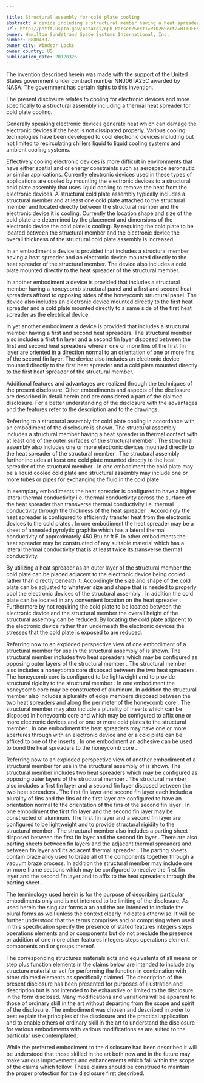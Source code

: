 ```yaml
---

title: Structural assembly for cold plate cooling
abstract: A device including a structural member having a heat spreader and an electronic device mounted directly to a first surface of the heat spreader of the structural member. The device also includes a cold plate mounted directly to the first surface of the heat spreader of the structural member.
url: http://patft.uspto.gov/netacgi/nph-Parser?Sect1=PTO2&Sect2=HITOFF&p=1&u=%2Fnetahtml%2FPTO%2Fsearch-adv.htm&r=1&f=G&l=50&d=PALL&S1=08804337&OS=08804337&RS=08804337
owner: Hamilton Sundstrand Space Systems International, Inc.
number: 08804337
owner_city: Windsor Locks
owner_country: US
publication_date: 20120326
---
```

The invention described herein was made with the support of the United States government under contract number NNJ06TA25C awarded by NASA. The government has certain rights to this invention.

The present disclosure relates to cooling for electronic devices and more specifically to a structural assembly including a thermal heat spreader for cold plate cooling.

Generally speaking electronic devices generate heat which can damage the electronic devices if the heat is not dissipated properly. Various cooling technologies have been developed to cool electronic devices including but not limited to recirculating chillers liquid to liquid cooling systems and ambient cooling systems.

Effectively cooling electronic devices is more difficult in environments that have either spatial and or energy constraints such as aerospace aeronautic or similar applications. Currently electronic devices used in these types of applications are cooled by mounting the electronic devices to a structural cold plate assembly that uses liquid cooling to remove the heat from the electronic devices. A structural cold plate assembly typically includes a structural member and at least one cold plate attached to the structural member and located directly between the structural member and the electronic device it is cooling. Currently the location shape and size of the cold plate are determined by the placement and dimensions of the electronic device the cold plate is cooling. By requiring the cold plate to be located between the structural member and the electronic device the overall thickness of the structural cold plate assembly is increased.

In an embodiment a device is provided that includes a structural member having a heat spreader and an electronic device mounted directly to the heat spreader of the structural member. The device also includes a cold plate mounted directly to the heat spreader of the structural member.

In another embodiment a device is provided that includes a structural member having a honeycomb structural panel and a first and second heat spreaders affixed to opposing sides of the honeycomb structural panel. The device also includes an electronic device mounted directly to the first heat spreader and a cold plate mounted directly to a same side of the first heat spreader as the electrical device.

In yet another embodiment a device is provided that includes a structural member having a first and second heat spreaders. The structural member also includes a first fin layer and a second fin layer disposed between the first and second heat spreaders wherein one or more fins of the first fin layer are oriented in a direction normal to an orientation of one or more fins of the second fin layer. The device also includes an electronic device mounted directly to the first heat spreader and a cold plate mounted directly to the first heat spreader of the structural member.

Additional features and advantages are realized through the techniques of the present disclosure. Other embodiments and aspects of the disclosure are described in detail herein and are considered a part of the claimed disclosure. For a better understanding of the disclosure with the advantages and the features refer to the description and to the drawings.

Referring to a structural assembly for cold plate cooling in accordance with an embodiment of the disclosure is shown. The structural assembly includes a structural member having a heat spreader in thermal contact with at least one of the outer surfaces of the structural member . The structural assembly also includes one or more electronic devices mounted directly to the heat spreader of the structural member . The structural assembly further includes at least one cold plate mounted directly to the heat spreader of the structural member . In one embodiment the cold plate may be a liquid cooled cold plate and structural assembly may include one or more tubes or pipes for exchanging the fluid in the cold plate .

In exemplary embodiments the heat spreader is configured to have a higher lateral thermal conductivity i.e. thermal conductivity across the surface of the heat spreader than transverse thermal conductivity i.e. thermal conductivity through the thickness of the heat spreader . Accordingly the heat spreader is configured to efficiently transfer heat from the electronic devices to the cold plates . In one embodiment the heat spreader may be a sheet of annealed pyrolytic graphite which has a lateral thermal conductivity of approximately 450 Btu hr ft F. In other embodiments the heat spreader may be constructed of any suitable material which has a lateral thermal conductivity that is at least twice its transverse thermal conductivity.

By utilizing a heat spreader as an outer layer of the structural member the cold plate can be placed adjacent to the electronic device being cooled rather than directly beneath it. Accordingly the size and shape of the cold plate can be adjusted to whatever size and shape that is needed to properly cool the electronic devices of the structural assembly . In addition the cold plate can be located in any convenient location on the heat spreader . Furthermore by not requiring the cold plate to be located between the electronic device and the structural member the overall height of the structural assembly can be reduced. By locating the cold plate adjacent to the electronic device rather than underneath the electronic devices the stresses that the cold plate is exposed to are reduced.

Referring now to an exploded perspective view of one embodiment of a structural member for use in the structural assembly of is shown. The structural member includes two heat spreaders which may be configured as opposing outer layers of the structural member . The structural member also includes a honeycomb core disposed between the two heat spreaders . The honeycomb core is configured to be lightweight and to provide structural rigidity to the structural member . In one embodiment the honeycomb core may be constructed of aluminum. In addition the structural member also includes a plurality of edge members disposed between the two heat spreaders and along the perimeter of the honeycomb core . The structural member may also include a plurality of inserts which can be disposed in honeycomb core and which may be configured to affix one or more electronic devices and or one or more cold plates to the structural member . In one embodiment the heat spreaders may have one or more apertures through with an electronic device and or a cold plate can be affixed to one of the inserts . In one embodiment an adhesive can be used to bond the heat spreaders to the honeycomb core .

Referring now to an exploded perspective view of another embodiment of a structural member for use in the structural assembly of is shown. The structural member includes two heat spreaders which may be configured as opposing outer layers of the structural member . The structural member also includes a first fin layer and a second fin layer disposed between the two heat spreaders . The first fin layer and second fin layer each include a plurality of fins and the fins of the first layer are configured to have an orientation normal to the orientation of the fins of the second fin layer . In one embodiment the first fin layer and the second fin layer may be constructed of aluminum. The first fin layer and a second fin layer are configured to be lightweight and to provide structural rigidity to the structural member . The structural member also includes a parting sheet disposed between the first fin layer and the second fin layer . There are also parting sheets between fin layers and the adjacent thermal spreaders and between fin layer and its adjacent thermal spreader . The parting sheets contain braze alloy used to braze all of the components together through a vacuum braze process. In addition the structural member may include one or more frame sections which may be configured to receive the first fin layer and the second fin layer and to affix to the heat spreaders through the parting sheet .

The terminology used herein is for the purpose of describing particular embodiments only and is not intended to be limiting of the disclosure. As used herein the singular forms a an and the are intended to include the plural forms as well unless the context clearly indicates otherwise. It will be further understood that the terms comprises and or comprising when used in this specification specify the presence of stated features integers steps operations elements and or components but do not preclude the presence or addition of one more other features integers steps operations element components and or groups thereof.

The corresponding structures materials acts and equivalents of all means or step plus function elements in the claims below are intended to include any structure material or act for performing the function in combination with other claimed elements as specifically claimed. The description of the present disclosure has been presented for purposes of illustration and description but is not intended to be exhaustive or limited to the disclosure in the form disclosed. Many modifications and variations will be apparent to those of ordinary skill in the art without departing from the scope and spirit of the disclosure. The embodiment was chosen and described in order to best explain the principles of the disclosure and the practical application and to enable others of ordinary skill in the art to understand the disclosure for various embodiments with various modifications as are suited to the particular use contemplated.

While the preferred embodiment to the disclosure had been described it will be understood that those skilled in the art both now and in the future may make various improvements and enhancements which fall within the scope of the claims which follow. These claims should be construed to maintain the proper protection for the disclosure first described.

